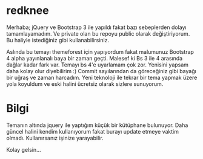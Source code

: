 # redknee

Merhaba;
jQuery ve Bootstrap 3 ile yapıldı fakat bazı sebeplerden dolayı tamamlayamadım. Ve private olan bu repoyu public olarak değiştiriyorum. Bu haliyle istediğiniz gibi kullanabilirsiniz.

Aslında bu temayı themeforest için yapıyordum fakat malumunuz Bootstrap 4 alpha yayınlanalı baya bir zaman geçti. Malesef ki Bs 3 ile 4 arasında dağlar kadar fark var. Temayı bs 4'e uyarlamam çok zor. Yenisini yapsam daha kolay olur diyebilirim :) Commit sayılarından da göreceğiniz gibi bayağı bir uğraş ve zaman harcadım. Yeni teknoloji ile tekrar bir tema yapmak üzere yola koyuldum ve eski halini ücretsiz olarak sizlere sunuyorum.

# Bilgi
Temanın altında jquery ile yaptığım küçük bir kütüphane bulunuyor. Daha güncel halini kendim kullanıyorum fakat burayı update etmeye vaktim olmadı. Kullanırsanız işinize yarayabilir.

Kolay gelsin...
